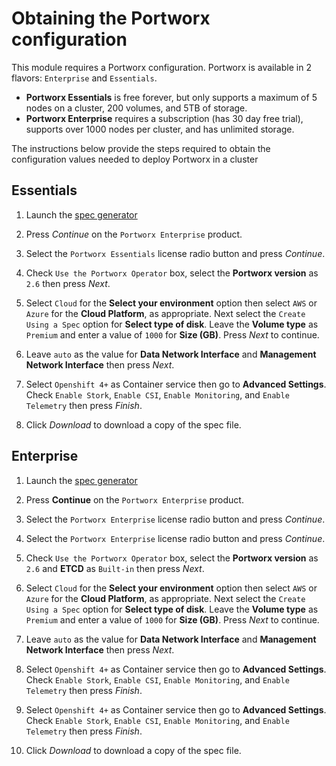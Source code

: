 # Obtaining the Portworx configuration

This module requires a Portworx configuration.   Portworx is available in 2 flavors: `Enterprise` and `Essentials`.

- **Portworx Essentials** is free forever, but only supports a maximum of 5 nodes on a cluster, 200 volumes, and 5TB of storage.   
- **Portworx Enterprise** requires a subscription (has 30 day free trial), supports over 1000 nodes per cluster, and has unlimited storage.

The instructions below provide the steps required to obtain the configuration values needed to deploy Portworx in a cluster

## Essentials

1. Launch the [spec generator](https://central.portworx.com/specGen/wizard)

2. Press _Continue_ on the `Portworx Enterprise` product.

3. Select the `Portworx Essentials` license radio button and press _Continue_.

4. Check `Use the Portworx Operator` box, select the **Portworx version** as `2.6` then press _Next_.

5. Select `Cloud` for the **Select your environment** option then select `AWS` or `Azure` for the **Cloud Platform**, as appropriate. Next select the `Create Using a Spec` option for **Select type of disk**. Leave the **Volume type** as `Premium` and enter a value of `1000` for **Size (GB)**. Press _Next_ to continue.

6. Leave `auto` as the value for **Data Network Interface** and **Management Network Interface** then press _Next_.

7. Select `Openshift 4+` as Container service then go to **Advanced Settings**. Check `Enable Stork`, `Enable CSI`, `Enable Monitoring`, and `Enable Telemetry` then press _Finish_.

8. Click _Download_ to download a copy of the spec file.

## Enterprise

1. Launch the [spec generator](https://central.portworx.com/specGen/wizard)

2. Press **Continue** on the `Portworx Enterprise` product.

3. Select the `Portworx Enterprise` license radio button and press _Continue_.

4. Select the `Portworx Enterprise` license radio button and press _Continue_.

5. Check `Use the Portworx Operator` box, select the **Portworx version** as `2.6` and **ETCD** as `Built-in` then press _Next_.

6. Select `Cloud` for the **Select your environment** option then select `AWS` or `Azure` for the **Cloud Platform**, as appropriate. Next select the `Create Using a Spec` option for **Select type of disk**. Leave the **Volume type** as `Premium` and enter a value of `1000` for **Size (GB)**. Press _Next_ to continue.

7. Leave `auto` as the value for **Data Network Interface** and **Management Network Interface** then press _Next_.

8. Select `Openshift 4+` as Container service then go to **Advanced Settings**. Check `Enable Stork`, `Enable CSI`, `Enable Monitoring`, and `Enable Telemetry` then press _Finish_.

9. Select `Openshift 4+` as Container service then go to **Advanced Settings**. Check `Enable Stork`, `Enable CSI`, `Enable Monitoring`, and `Enable Telemetry` then press _Finish_.

10. Click _Download_ to download a copy of the spec file.
